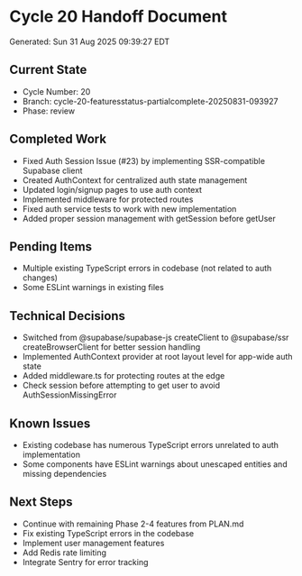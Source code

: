 # Cycle 20 Handoff Document

Generated: Sun 31 Aug 2025 09:39:27 EDT

## Current State
- Cycle Number: 20
- Branch: cycle-20-featuresstatus-partialcomplete-20250831-093927
- Phase: review

## Completed Work
<!-- Updated by each agent as they complete their phase -->
- Fixed Auth Session Issue (#23) by implementing SSR-compatible Supabase client
- Created AuthContext for centralized auth state management
- Updated login/signup pages to use auth context
- Implemented middleware for protected routes
- Fixed auth service tests to work with new implementation
- Added proper session management with getSession before getUser

## Pending Items
<!-- Items that need attention in the next phase or cycle -->
- Multiple existing TypeScript errors in codebase (not related to auth changes)
- Some ESLint warnings in existing files

## Technical Decisions
<!-- Important technical decisions made during this cycle -->
- Switched from @supabase/supabase-js createClient to @supabase/ssr createBrowserClient for better session handling
- Implemented AuthContext provider at root layout level for app-wide auth state
- Added middleware.ts for protecting routes at the edge
- Check session before attempting to get user to avoid AuthSessionMissingError

## Known Issues
<!-- Issues discovered but not yet resolved -->
- Existing codebase has numerous TypeScript errors unrelated to auth implementation
- Some components have ESLint warnings about unescaped entities and missing dependencies

## Next Steps
<!-- Clear action items for the next agent/cycle -->
- Continue with remaining Phase 2-4 features from PLAN.md
- Fix existing TypeScript errors in the codebase
- Implement user management features
- Add Redis rate limiting
- Integrate Sentry for error tracking


